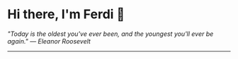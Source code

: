 <h1>Hi there, I'm Ferdi 👋</h1>

<p><em>
  "Today is the oldest you've ever been, and the youngest you'll ever be again." — Eleanor Roosevelt
</em></p>

---
